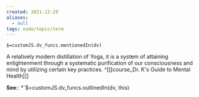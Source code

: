 ```yaml
---
created: 2021-12-29 
aliases:
  - null
tags: node/topic/term
---
```

`$=customJS.dv_funcs.mentionedIn(dv)`

A relatively modern distillation of Yoga, it is a system of attaining enlightenment through a systematic purification of our consciousness and mind by utilizing certain key practices.
 ^[[[course_Dr. K's Guide to Mental Health]]]

**See**::
*`$=customJS.dv_funcs.outlinedIn(dv, this)